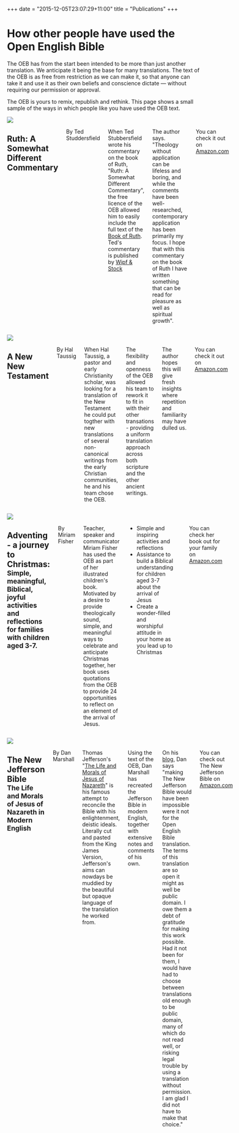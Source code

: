 +++
date = "2015-12-05T23:07:29+11:00"
title = "Publications"
+++

# How other people have used the Open English Bible

The OEB has from the start been intended to be more than just another translation. We anticipate it being the base for many translations. The text of the OEB is as free from restriction as we can make it, so that anyone can take it and use it as their own beliefs and conscience dictate — without requiring our permission or approval.

The OEB is yours to remix, republish and rethink. This page shows a small sample of the ways in which people like you have used the OEB text.

<div id="mainrow" class="row">
  <div class="medium-2 columns">
    <a href="http://www.amazon.com/New-Testament-Combining-Traditional-Discovered/dp/0547792107/ref=tmm_hrd_title_0"><img src="/img/ruth-stubbersfield.jpg"></a>
  </div>
  <div class="medium-10 columns">
<h2>Ruth: A Somewhat Different Commentary</h2>
<p>By Ted Studdersfield</p>

<p>When Ted Stubbersfield wrote his commentary on the book of Ruth, "Ruth: A Somewhat Different Commentary", the free licence of the OEB allowed him to easily include the full text of the <a href="https://openenglishbible.org/oeb/2020.2/read/b008.html">Book of Ruth</a>. Ted's commentary is published by <a href="https://wipfandstock.com/">Wipf & Stock</a></p>

<p>The author says. "Theology without application can be lifeless and boring, and while the comments have been well-researched, contemporary application has been primarily my focus. I hope that with this commentary on the book of Ruth I have written something that can be read for pleasure as well as spiritual growth".</p>

<p>You can check it out on <a href="https://www.amazon.com/s?k=9781666716313&tag=wipfandstoc01-20">Amazon.com</a></p>
  </div>
</div>

<p>

<div id="mainrow" class="row">
  <div class="medium-2 columns">
    <a href="http://www.amazon.com/New-Testament-Combining-Traditional-Discovered/dp/0547792107/ref=tmm_hrd_title_0"><img src="/img/new-new-testament.jpg"></a>
  </div>
  <div class="medium-10 columns">
<h2>A New New Testament</h2>
<p>By Hal Taussig</p>

<p>When Hal Taussig, a pastor and early Christianity scholar, was looking for a translation of the New Testament he could put togther with new translations of several non-canonical writings from the early Christian communities, he and his team chose the OEB. </p>

<p>The flexibility and openness of the OEB allowed his team to rework it to fit in with their other transations - providing a uniform translation approach across both scripture and the other ancient writings.</p>

<p>The author hopes this will give fresh insights where repetition and familiarity may have dulled us.</p>

<p>You can check it out on <a href="http://www.amazon.com/New-Testament-Combining-Traditional-Discovered/dp/0547792107/ref=tmm_hrd_title_0">Amazon.com</a></p>
  </div>
</div>
<p>
<div id="mainrow" class="row">
  <div class="medium-2 columns">
    <a href="http://www.amazon.com/Adventing-Christmas-meaningful-activities-reflections-ebook/dp/B017YYLPFS/"><img src="/img/adventing.jpg"></a>
  </div>
  <div class="medium-10 columns">
	  <h2>Adventing - a journey to Christmas:<br><small>Simple, meaningful, Biblical, joyful activities and reflections for families with children aged 3-7.</small></h2>
	  <p>By Miriam Fisher</p>
      <p>Teacher, speaker and communicator Miriam Fisher has used the OEB as part of her illustrated children's book. Motivated by a desire to provide theologically sound, simple, and meaningful ways to celebrate and anticipate Christmas together, her book uses quotations from the OEB to provide 24 opportunities to reflect on an element of the arrival of Jesus.
		  <ul>
			  <li>Simple and inspiring activities and reflections</li>
			  <li>Assistance to build a Biblical understanding for children aged 3-7 about the arrival of Jesus</li>
			  <li>Create a wonder-filled and worshipful attitude in your home as you lead up to Christmas</li>
		  </ul>
      </p>
	<p>You can check her book out for your family on <a href="http://www.amazon.com/Adventing-Christmas-meaningful-activities-reflections-ebook/dp/B017YYLPFS/">Amazon.com</a></p>
  </div>
</div>
<p>
<div id="mainrow" class="row">
  <div class="medium-2 columns">
    <a href="http://www.amazon.com/gp/product/B00DRQDZ2O/ref=as_li_ss_tl?ie=UTF8&camp=1789&creative=390957&creativeASIN=B00DRQDZ2O&linkCode=as2&tag=theligh0e-20"><img src="/img/jefferson.jpg"></a>
  </div>
  <div class="medium-10 columns">
    <h2>The New Jefferson Bible<br><small>The Life and Morals of Jesus of Nazareth in Modern English</small></h2>
	<p>By Dan Marshall</p>
      <p>Thomas Jefferson's "<a href="https://en.wikipedia.org/wiki/Jefferson_Bible">The Life and Morals of Jesus of Nazareth</a>" is his famous attempt to reconcile the Bible with his enlightenment, deistic ideals. Literally cut and pasted from the King James Version, Jefferson's aims can nowdays be muddied by the beautiful but opaque language of the translation he worked from.</p>
	  <p>Using the text of the OEB, Dan Marshall has recreated the Jefferson Bible in modern English, together with extensive notes and comments of his own.</p>
	  <p>On his <a href="http://www.newjeffersonbible.com/2013/07/the-new-jefferson-bible.html">blog</a>, Dan says "making The New Jefferson Bible would have been impossible were it not for the Open English Bible translation. The terms of this translation are so open it might as well be public domain. I owe them a debt of gratitude for making this work possible. Had it not been for them, I would have had to choose between translations old enough to be public domain, many of which do not read well, or risking legal trouble by using a translation without permission. I am glad I did not have to make that choice."
	<p>You can check out The New Jefferson Bible on <a href="http://www.amazon.com/gp/product/B00DRQDZ2O/ref=as_li_ss_tl?ie=UTF8&camp=1789&creative=390957&creativeASIN=B00DRQDZ2O&linkCode=as2&tag=theligh0e-20">Amazon.com</a></p>
  </div>
</div>

